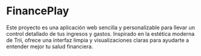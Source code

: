 # FinancePlay
Este proyecto es una aplicación web sencilla y personalizable para llevar un control detallado de tus ingresos y gastos. Inspirado en la estética moderna de Trii, ofrece una interfaz limpia y visualizaciones claras para ayudarte a entender mejor tu salud financiera.
